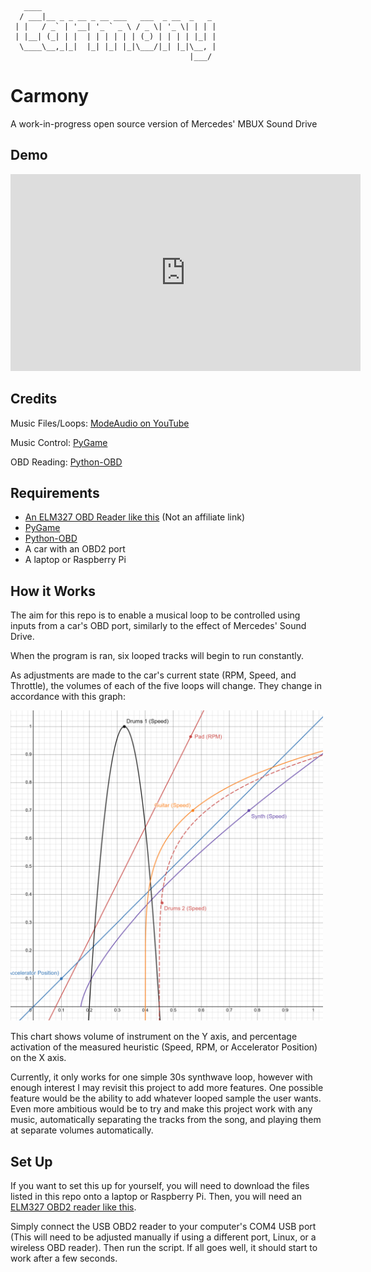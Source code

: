 ```
   ____                                       
  / ___|__ _ _ __ _ __ ___   ___  _ __  _   _ 
 | |   / _` | '__| '_ ` _ \ / _ \| '_ \| | | |
 | |__| (_| | |  | | | | | | (_) | | | | |_| |
  \____\__,_|_|  |_| |_| |_|\___/|_| |_|\__, |
                                        |___/
```

# Carmony
A work-in-progress open source version of Mercedes' MBUX Sound Drive

## Demo
<iframe width="560" height="315" src="https://www.youtube.com/embed/vxGZE5MImc0?si=0VFSEBzuAVR0KE2W" title="YouTube video player" frameborder="0" allow="accelerometer; autoplay; clipboard-write; encrypted-media; gyroscope; picture-in-picture; web-share" allowfullscreen></iframe>

## Credits
Music Files/Loops: [ModeAudio on YouTube](https://www.youtube.com/watch?v=8b_Mv0cUEsc)

Music Control: [PyGame](https://github.com/pygame/pygame)

OBD Reading: [Python-OBD](https://python-obd.readthedocs.io/en/latest/)

## Requirements

- [An ELM327 OBD Reader like this](https://www.amazon.co.uk/dp/B07MQ8GHG3?psc=1&ref=ppx_yo2ov_dt_b_product_details) (Not an affiliate link)
- [PyGame](https://github.com/pygame/pygame)
- [Python-OBD](https://python-obd.readthedocs.io/en/latest/)
- A car with an OBD2 port
- A laptop or Raspberry Pi

## How it Works
The aim for this repo is to enable a musical loop to be controlled using inputs from a car's OBD port, similarly to the effect of Mercedes' Sound Drive.

When the program is ran, six looped tracks will begin to run constantly. 

As adjustments are made to the car's current state (RPM, Speed, and Throttle), the volumes of each of the five loops will change. They change in accordance with this graph:

<img src="github-images/volume-curves.png" style="width:500px">

This chart shows volume of instrument on the Y axis, and percentage activation of the measured heuristic (Speed, RPM, or Accelerator Position) on the X axis.

Currently, it only works for one simple 30s synthwave loop, however with enough interest I may revisit this project to add more features. One possible feature would be the ability to add whatever looped sample the user wants. Even more ambitious would be to try and make this project work with any music, automatically separating the tracks from the song, and playing them at separate volumes automatically.

## Set Up

If you want to set this up for yourself, you will need to download the files listed in this repo onto a laptop or Raspberry Pi. Then, you will need an [ELM327 OBD2 reader like this](https://www.amazon.co.uk/dp/B07MQ8GHG3?psc=1&ref=ppx_yo2ov_dt_b_product_details).  

Simply connect the USB OBD2 reader to your computer's COM4 USB port (This will need to be adjusted manually if using a different port, Linux, or a wireless OBD reader). Then run the script. If all goes well, it should start to work after a few seconds.